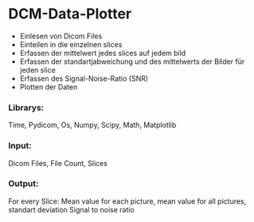 # DCM-Data-Plotter

- Einlesen von Dicom Files
- Einteilen in die einzelnen slices
- Erfassen der mittelwert jedes slices auf jedem bild
- Erfassen der standartjabweichung und des mittelwerts der Bilder für jeden slice
- Erfassen des Signal-Noise-Ratio (SNR)
- Plotten der Daten

### Librarys:
Time, Pydicom, Os, Numpy, Scipy, Math, Matplotlib

### Input: 
Dicom Files, File Count, Slices

### Output:
For every Slice:
Mean value for each picture, mean value for all pictures, standart deviation
Signal to noise ratio

